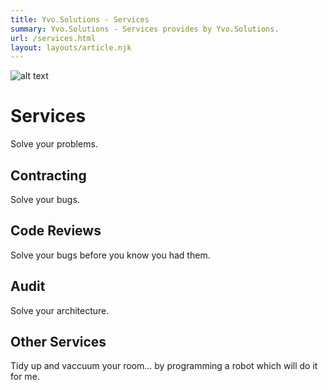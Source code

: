 ```yaml
---
title: Yvo.Solutions - Services
summary: Yvo.Solutions - Services provides by Yvo.Solutions.
url: /services.html
layout: layouts/article.njk
---
```


![alt text](/img/marketing/services.jpg "Services")

# Services

Solve your problems.

<!--

Areas where Yvo.Solutions can help include:
* Improve performance (latency/throughput),
* Debug complex, multithreaded and distributed software,
* Implement complex algorithms in modern C++.

-->

## Contracting

Solve your bugs.

## Code Reviews

Solve your bugs before you know you had them.

## Audit

Solve your architecture.

## Other Services

Tidy up and vaccuum your room... by programming a robot which will do it for me.